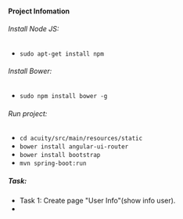 #### Project Infomation

###### Install Node JS:  
* `sudo apt-get install npm`

###### Install Bower:
* `sudo npm install bower -g`  

###### Run project:
* `cd acuity/src/main/resources/static`
* `bower install angular-ui-router`
* `bower install bootstrap`
* `mvn spring-boot:run`

##### Task:
* Task 1: Create page "User Info"(show info user).
* 
